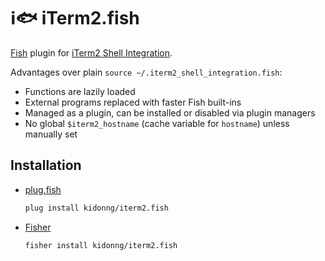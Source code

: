 # ℹ️🐟 iTerm2.fish

[Fish](https://fishshell.com/) plugin for [iTerm2 Shell Integration](https://iterm2.com/documentation-shell-integration.html).

Advantages over plain `source ~/.iterm2_shell_integration.fish`:

- Functions are lazily loaded
- External programs replaced with faster Fish built-ins
- Managed as a plugin, can be installed or disabled via plugin managers
- No global `$iterm2_hostname` (cache variable for `hostname`) unless manually set

## Installation

- [plug.fish](https://github.com/kidonng/plug.fish)

  ```sh
  plug install kidonng/iterm2.fish
  ```

- [Fisher](https://github.com/jorgebucaran/fisher)

  ```sh
  fisher install kidonng/iterm2.fish
  ```
